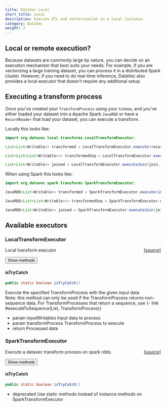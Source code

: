 ```yaml
---
title: DataVec Local
short_title: Local
description: Execute ETL and vectorization in a local instance.
category: DataVec
weight: 3
---
```


## Local or remote execution?

Because datasets are commonly large by nature, you can decide on an execution mechanism that best suits your needs. For example, if you are vectorizing a large training dataset, you can process it in a distributed Spark cluster. However, if you need to do real-time inference, DataVec also provides a local executor that doesn't require any additional setup.

## Executing a transform process

Once you've created your `TransformProcess` using your `Schema`, and you've either loaded your dataset into a Apache Spark `JavaRDD` or have a `RecordReader` that load your dataset, you can execute a transform.

Locally this looks like:

```java
import org.datavec.local.transforms.LocalTransformExecutor;

List<List<Writable>> transformed = LocalTransformExecutor.execute(recordReader, transformProcess)

List<List<List<Writable>>> transformedSeq = LocalTransformExecutor.executeToSequence(sequenceReader, transformProcess)

List<List<Writable>> joined = LocalTransformExecutor.executeJoin(join, leftReader, rightReader)
```

When using Spark this looks like:

```java
import org.datavec.spark.transforms.SparkTransformExecutor;

JavaRDD<List<Writable>> transformed = SparkTransformExecutor.execute(inputRdd, transformProcess)

JavaRDD<List<List<Writable>>> transformedSeq = SparkTransformExecutor.executeToSequence(inputSequenceRdd, transformProcess)

JavaRDD<List<Writable>> joined = SparkTransformExecutor.executeJoin(join, leftRdd, rightRdd)
```

## Available executors

### LocalTransformExecutor
<span style="float:right;"> [[source]](https://github.com/deeplearning4j/deeplearning4j/tree/master/datavec/datavec-local/src/main/java/org/datavec/local/transforms/LocalTransformExecutor.java) </span>

Local transform executor

<button class="btn btn-primary" type="button" data-toggle="collapse" data-target="#LocalTransformExecutor" aria-expanded="false" aria-controls="LocalTransformExecutor">Show methods</button>
<div class="collapse" id="LocalTransformExecutor"><div class="card card-body">

#### isTryCatch 
```java
public static boolean isTryCatch() 
```


Execute the specified TransformProcess with the given input data<br>
Note: this method can only be used if the TransformProcess returns non-sequence data. For TransformProcesses
that return a sequence, use {- link #executeToSequence(List, TransformProcess)}

- param inputWritables   Input data to process
- param transformProcess TransformProcess to execute
- return Processed data


</div></div>


### SparkTransformExecutor
<span style="float:right;"> [[source]](https://github.com/deeplearning4j/deeplearning4j/tree/master/datavec/datavec-spark/src/main/java/org/datavec/spark/transform/SparkTransformExecutor.java) </span>

Execute a datavec
transform process
on spark rdds.


<button class="btn btn-primary" type="button" data-toggle="collapse" data-target="#SparkTransformExecutor" aria-expanded="false" aria-controls="SparkTransformExecutor">Show methods</button>
<div class="collapse" id="SparkTransformExecutor"><div class="card card-body">

#### isTryCatch 
```java
public static boolean isTryCatch() 
```


- deprecated Use static methods instead of instance methods on SparkTransformExecutor


</div></div>